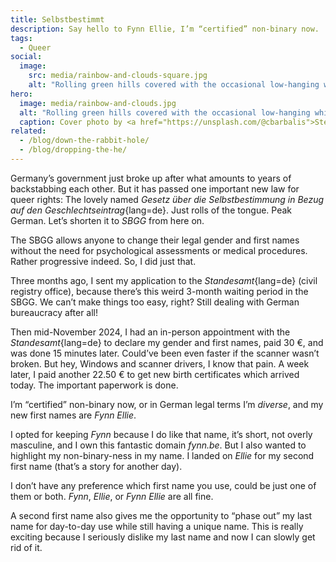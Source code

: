 ```yaml
---
title: Selbstbestimmt
description: Say hello to Fynn Ellie, I’m “certified” non-binary now.
tags:
  - Queer
social:
  image:
    src: media/rainbow-and-clouds-square.jpg
    alt: "Rolling green hills covered with the occasional low-hanging white cloud. A rainbow beams almost straight up into the golden sky."
hero:
  image: media/rainbow-and-clouds.jpg
  alt: "Rolling green hills covered with the occasional low-hanging white cloud. A rainbow beams almost straight up into the golden sky."
  caption: Cover photo by <a href="https://unsplash.com/@cbarbalis">Steve Johnson</a> on <a href="https://unsplash.com/photos/2YuukJh3_Cs">Unsplash</a>.
related:
  - /blog/down-the-rabbit-hole/
  - /blog/dropping-the-he/
---
```


Germany’s government just broke up after what amounts to years of backstabbing each other. But it has passed one important new law for queer rights: The lovely named _Gesetz über die Selbstbestimmung in Bezug auf den Geschlechtseintrag_{lang=de}. Just rolls of the tongue. Peak German. Let’s shorten it to _SBGG_ from here on.

The SBGG allows anyone to change their legal gender and first names without the need for psychological assessments or medical procedures. Rather progressive indeed. So, I did just that.

Three months ago, I sent my application to the _Standesamt_{lang=de} (civil registry office), because there’s this weird 3-month waiting period in the SBGG. We can’t make things too easy, right? Still dealing with German bureaucracy after all!

Then mid-November 2024, I had an in-person appointment with the _Standesamt_{lang=de} to declare my gender and first names, paid 30 €, and was done 15 minutes later. Could’ve been even faster if the scanner wasn’t broken. But hey, Windows and scanner drivers, I know that pain. A week later, I paid another 22.50 € to get new birth certificates which arrived today. The important paperwork is done.

I’m “certified” non-binary now, or in German legal terms I’m _diverse_, and my new first names are _Fynn Ellie_.

I opted for keeping _Fynn_ because I do like that name, it’s short, not overly masculine, and I own this fantastic domain _fynn.be_. But I also wanted to highlight my non-binary-ness in my name. I landed on _Ellie_ for my second first name (that’s a story for another day).

I don’t have any preference which first name you use, could be just one of them or both. _Fynn_, _Ellie_, or _Fynn Ellie_ are all fine.

A second first name also gives me the opportunity to “phase out” my last name for day-to-day use while still having a unique name. This is really exciting because I seriously dislike my last name and now I can slowly get rid of it.
